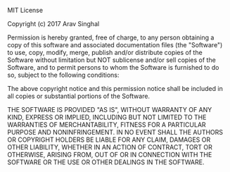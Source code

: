 MIT License

Copyright (c) 2017 Arav Singhal

Permission is hereby granted, free of charge, to any person obtaining a copy
of this software and associated documentation files (the "Software") to use, 
copy, modify, merge, publish and/or distribute copies of the Software without 
limitation but NOT sublicense and/or sell copies of the Software, and to 
permit persons to whom the Software is furnished to do so, subject to the 
following conditions:

The above copyright notice and this permission notice shall be included in all
copies or substantial portions of the Software.

THE SOFTWARE IS PROVIDED "AS IS", WITHOUT WARRANTY OF ANY KIND, EXPRESS OR
IMPLIED, INCLUDING BUT NOT LIMITED TO THE WARRANTIES OF MERCHANTABILITY,
FITNESS FOR A PARTICULAR PURPOSE AND NONINFRINGEMENT. IN NO EVENT SHALL THE
AUTHORS OR COPYRIGHT HOLDERS BE LIABLE FOR ANY CLAIM, DAMAGES OR OTHER
LIABILITY, WHETHER IN AN ACTION OF CONTRACT, TORT OR OTHERWISE, ARISING FROM,
OUT OF OR IN CONNECTION WITH THE SOFTWARE OR THE USE OR OTHER DEALINGS IN THE
SOFTWARE.
